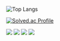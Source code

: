 
![Top Langs](https://github-readme-stats.vercel.app/api/top-langs/?username=2ch42&layout=compact&theme=onedark)

[![Solved.ac Profile](http://mazassumnida.wtf/api/generate_badge?boj=ckdgus1120)](https://solved.ac/ckdgus1120)

<div align=left>

<img src="https://img.shields.io/badge/swift-F05138?style=flat&logo=Swift&logoColor=white" />
<img src="https://img.shields.io/badge/c-A8B9CC?style=flat&logo=C&logoColor=white" />
<img src="https://img.shields.io/badge/cplusplus-00599C?style=flat&logo=Cplusplus&logoColor=white" />
<img src="https://img.shields.io/badge/javascript-F7DF1E?style=flat&logo=Javascript&logoColor=black" />

</div>



